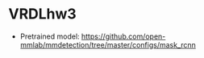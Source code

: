 # VRDLhw3

- Pretrained model:
https://github.com/open-mmlab/mmdetection/tree/master/configs/mask_rcnn
